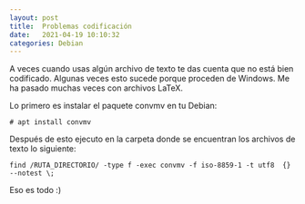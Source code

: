 ```yaml
---
layout: post
title:  Problemas codificación
date:   2021-04-19 10:10:32
categories: Debian
---
```

A veces cuando usas algún archivo de texto te das cuenta que no está bien codificado. Algunas veces esto sucede porque proceden de Windows. Me ha pasado muchas veces con archivos LaTeX.

Lo primero es instalar el paquete convmv en tu Debian:

`# apt install convmv`

Después de esto ejecuto en la carpeta donde se encuentran los archivos de texto lo siguiente:

`find /RUTA_DIRECTORIO/ -type f -exec convmv -f iso-8859-1 -t utf8  {} --notest \;`

Eso es todo :)